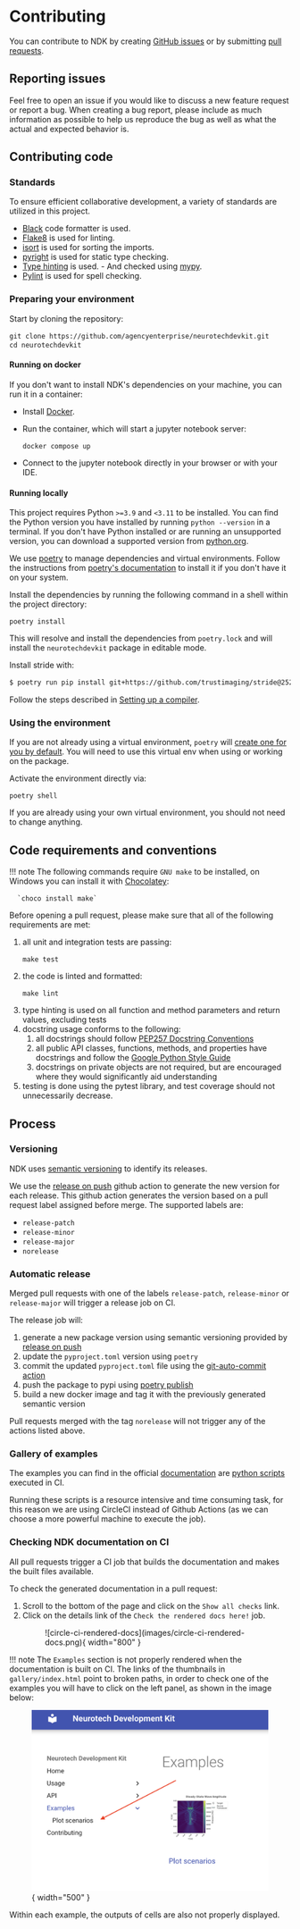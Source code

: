 # Contributing

You can contribute to NDK by creating [GitHub issues](https://github.com/agencyenterprise/neurotechdevkit/issues) or by submitting [pull requests](https://github.com/agencyenterprise/neurotechdevkit/pulls).

## Reporting issues

Feel free to open an issue if you would like to discuss a new feature request or report a bug. When creating a bug report, please include as much information as possible to help us reproduce the bug as well as what the actual and expected behavior is.

## Contributing code

### Standards

To ensure efficient collaborative development, a variety of standards are utilized in this project.

- [Black](https://github.com/psf/black) code formatter is used.
- [Flake8](https://flake8.pycqa.org) is used for linting.
- [isort](https://pycqa.github.io/isort/) is used for sorting the imports.
- [pyright](https://github.com/microsoft/pyright) is used for static type checking.
- [Type hinting](https://docs.python.org/3/library/typing.html) is used.
      - And checked using [mypy](http://mypy-lang.org).
- [Pylint](https://pypi.org/project/pylint/) is used for spell checking.

### Preparing your environment

Start by cloning the repository:

```
git clone https://github.com/agencyenterprise/neurotechdevkit.git
cd neurotechdevkit
```

#### Running on docker

If you don't want to install NDK's dependencies on your machine, you can run it in a container:

* Install [Docker](https://docs.docker.com/engine/install/#desktop).

* Run the container, which will start a jupyter notebook server:
   ```
   docker compose up
   ```

* Connect to the jupyter notebook directly in your browser or with your IDE.

#### Running locally

This project requires Python `>=3.9` and `<3.11` to be installed. You can find the Python version you have installed by running `python --version` in a terminal. If you don't have Python installed or are running an unsupported version, you can download a supported version from [python.org](https://www.python.org/downloads/).

We use [poetry](https://python-poetry.org/) to manage dependencies and virtual environments. Follow the instructions from [poetry's documentation](https://python-poetry.org/docs/#installation) to install it if you don't have it on your system.

Install the dependencies by running the following command in a shell within the project directory:

```
poetry install
```

This will resolve and install the dependencies from `poetry.lock` and will install the `neurotechdevkit` package in editable mode.


Install stride with:

```bash
$ poetry run pip install git+https://github.com/trustimaging/stride@2520c59
```

Follow the steps described in [Setting up a compiler](installation.md#setting-up-a-compiler).

### Using the environment

If you are not already using a virtual environment, `poetry` will [create one for you by default](https://python-poetry.org/docs/basic-usage/#using-your-virtual-environment). You will need to use this virtual env when using or working on the package.

Activate the environment directly via:

```
poetry shell
```

If you are already using your own virtual environment, you should not need to change anything.

## Code requirements and conventions

!!! note
      The following commands require `GNU make` to be installed, on Windows you can install it with [Chocolatey](https://chocolatey.org/install):

      `choco install make`

Before opening a pull request, please make sure that all of the following requirements are met:

1. all unit and integration tests are passing:
   ```
   make test
   ```
1. the code is linted and formatted:
   ```
   make lint
   ```
1. type hinting is used on all function and method parameters and return values, excluding tests
1. docstring usage conforms to the following:
      1. all docstrings should follow [PEP257 Docstring Conventions](https://peps.python.org/pep-0257/)
      2. all public API classes, functions, methods, and properties have docstrings and follow the [Google Python Style Guide](https://github.com/google/styleguide/blob/gh-pages/pyguide.md#38-comments-and-docstrings)
      3. docstrings on private objects are not required, but are encouraged where they would significantly aid understanding
1. testing is done using the pytest library, and test coverage should not unnecessarily decrease.


## Process

### Versioning

NDK uses [semantic versioning](https://en.wikipedia.org/wiki/Software_versioning#Semantic_versioning) to identify its releases.

We use the [release on push](https://github.com/rymndhng/release-on-push-action/tree/master/) github action to generate the new version for each release. This github action generates the version based on a pull request label assigned before merge. The supported labels are:

- `release-patch`
- `release-minor`
- `release-major`
- `norelease`

### Automatic release

Merged pull requests with one of the labels `release-patch`, `release-minor` or `release-major` will trigger a release job on CI.

The release job will:

1. generate a new package version using semantic versioning provided by [release on push](https://github.com/rymndhng/release-on-push-action/tree/master/)
1. update the `pyproject.toml` version using `poetry`
1. commit the updated `pyproject.toml` file using the [git-auto-commit action](https://github.com/stefanzweifel/git-auto-commit-action/tree/v4/)
1. push the package to pypi using [poetry publish](https://github.com/JRubics/poetry-publish)
1. build a new docker image and tag it with the previously generated semantic version

Pull requests merged with the tag `norelease` will not trigger any of the actions listed above.

### Gallery of examples

The examples you can find in the official [documentation](http://ndk-docs.s3-website.us-east-2.amazonaws.com/generated/gallery/) are [python scripts](https://github.com/agencyenterprise/neurotechdevkit/tree/main/docs/examples) executed in CI.

Running these scripts is a resource intensive and time consuming task, for this reason we are using CircleCI instead of Github Actions (as we can choose a more powerful machine to execute the job).

### Checking NDK documentation on CI

All pull requests trigger a CI job that builds the documentation and makes the built files available.

To check the generated documentation in a pull request:

1. Scroll to the bottom of the page and click on the `Show all checks` link.
1. Click on the details link of the `Check the rendered docs here!` job.
      <figure markdown>
            ![circle-ci-rendered-docs](images/circle-ci-rendered-docs.png){ width="800" }
      </figure>

!!! note
      The `Examples` section is not properly rendered when the documentation is built
      on CI. The links of the thumbnails in `gallery/index.html` point to broken paths,
      in order to check one of the examples you will have to click on the left panel,
      as shown in the image below:
      <figure markdown>
            ![gallery-link](images/gallery-link.png){ width="500" }
      </figure>
      Within each example, the outputs of cells are also not properly displayed.
